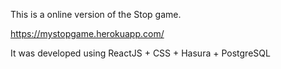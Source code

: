 This is a online version of the Stop game.

https://mystopgame.herokuapp.com/

It was developed using ReactJS + CSS + Hasura + PostgreSQL 
